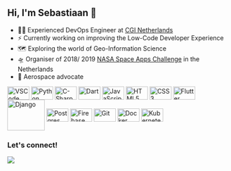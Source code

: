 ## Hi, I'm Sebastiaan 🚀

- 👨‍💻 Experienced DevOps Engineer at [CGI Netherlands](https://www.cgi.com/)
- ⚡ Currently working on improving the Low-Code Developer Experience
- 🗺️ Exploring the world of Geo-Information Science
- 🛸 Organiser of 2018/ 2019 [NASA Space Apps Challenge](https://www.spaceappschallenge.org/) in the Netherlands
- 🚀 Aerospace advocate

<div style="display: inline-block">
  <!--  IDEs  -->
  <img align="center" alt="VSCode" height="30" width="50" src="https://cdn.jsdelivr.net/gh/devicons/devicon/icons/vscode/vscode-original.svg">
  
  <!--  Languages  -->
  <img align="center" alt="Python" height="30" width="50" src="https://cdn.jsdelivr.net/gh/devicons/devicon/icons/python/python-original.svg">
  <img align="center" alt="C-Sharp" height="30" width="50" src="https://cdn.jsdelivr.net/gh/devicons/devicon/icons/csharp/csharp-original.svg">
  <img align="center" alt="Dart" height="30" width="50" src="https://cdn.jsdelivr.net/gh/devicons/devicon/icons/dart/dart-original.svg">
  <img align="center" alt="JavaScript" height="30" width="50" src="https://cdn.jsdelivr.net/gh/devicons/devicon/icons/javascript/javascript-original.svg">
  <img align="center" alt="HTML5" height="30" width="50" src="https://cdn.jsdelivr.net/gh/devicons/devicon/icons/html5/html5-original.svg">
  <img align="center" alt="CSS3" height="30" width="50" src="https://cdn.jsdelivr.net/gh/devicons/devicon/icons/css3/css3-original.svg">
  
  <!--  Framework  -->
  <img align="center" alt="Flutter" height="30" width="50" src="https://cdn.jsdelivr.net/gh/devicons/devicon/icons/flutter/flutter-original.svg">
  <img align="center" alt="Django" height="70" width="85" src="https://cdn.jsdelivr.net/gh/devicons/devicon/icons/django/django-plain.svg">
  
  <!--  Databases  -->
  <img align="center" alt="Postgres" height="30" width="50" src="https://cdn.jsdelivr.net/gh/devicons/devicon/icons/postgresql/postgresql-original.svg">
  <img align="center" alt="Firebase" height="30" width="50" src="https://cdn.jsdelivr.net/gh/devicons/devicon/icons/firebase/firebase-plain.svg">
  
  <!--  Tools  -->
  <img align="center" alt="Git" height="30" width="50" src="https://cdn.jsdelivr.net/gh/devicons/devicon/icons/git/git-original.svg">
  <img align="center" alt="Docker" height="30" width="50" src="https://cdn.jsdelivr.net/gh/devicons/devicon/icons/docker/docker-plain.svg">
  <img align="center" alt="Kubernetes" height="30" width="50" src="https://cdn.jsdelivr.net/gh/devicons/devicon/icons/kubernetes/kubernetes-plain.svg">
</div>

### Let's connect!

<div style="display: inline-block">
  <a href="https://www.linkedin.com/in/sebastiaandenboer/" target="_blank">
    <img src="https://img.shields.io/badge/-LinkedIn-%230077B5?style=for-the-badge&logo=linkedin&logoColor=white" target="_blank">
  </a>
<!--   <a href="mailto:">
    <img src="https://img.shields.io/badge/-Email-1E8FC8?style=for-the-badge&logo=microsoftoutlook&logoColor=white" target="_blank">
  </a> -->
</div>
